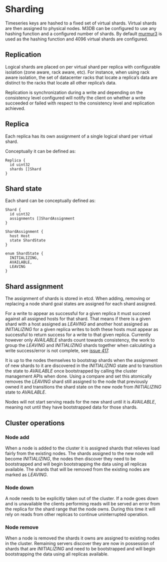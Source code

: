 # Sharding

Timeseries keys are hashed to a fixed set of virtual shards. Virtual shards are then assigned to physical nodes. M3DB can be configured to use any hashing function and a configured number of shards. By default [murmur3](https://en.wikipedia.org/wiki/MurmurHash) is used as the hashing function and 4096 virtual shards are configured.

## Replication

Logical shards are placed on per virtual shard per replica with configurable isolation (zone aware, rack aware, etc). For instance, when using rack aware isolation, the set of datacenter racks that locate a replica’s data are distinct to the racks that locate all other replica’s data.

Replication is synchronization during a write and depending on the consistency level configured will notify the client on whether a write succeeded or failed with respect to the consistency level and replication achieved.

## Replica

Each replica has its own assignment of a single logical shard per virtual shard.

Conceptually it can be defined as:

```
Replica {
  id uint32
  shards []Shard
}
```

## Shard state

Each shard can be conceptually defined as:

```
Shard {
  id uint32
  assignments []ShardAssignment
}

ShardAssignment {
  host Host
  state ShardState
}

enum ShardState {
  INITIALIZING,
  AVAILABLE,
  LEAVING
}
```

## Shard assignment

The assignment of shards is stored in etcd. When adding, removing or replacing a node shard goal states are assigned for each shard assigned.

For a write to appear as successful for a given replica it must succeed against all assigned hosts for that shard.  That means if there is a given shard with a host assigned as *LEAVING* and another host assigned as *INITIALIZING* for a given replica writes to both these hosts must appear as successful to return success for a write to that given replica.  Currently however only *AVAILABLE* shards count towards consistency, the work to group the *LEAVING* and *INITIALIZING* shards together when calculating a write success/error is not complete, see [issue 417](https://github.com/m3db/m3db/issues/417).

It is up to the nodes themselves to bootstrap shards when the assignment of new shards to it are discovered in the *INITIALIZING* state and to transition the state to *AVAILABLE* once bootstrapped by calling the cluster management APIs when done.  Using a compare and set this atomically removes the *LEAVING* shard still assigned to the node that previously owned it and transitions the shard state on the new node from *INITIALIZING* state to *AVAILABLE*.

Nodes will not start serving reads for the new shard until it is *AVAILABLE*, meaning not until they have bootstrapped data for those shards.

## Cluster operations

### Node add

When a node is added to the cluster it is assigned shards that relieves load fairly from the existing nodes.  The shards assigned to the new node will become *INITIALIZING*, the nodes then discover they need to be bootstrapped and will begin bootstrapping the data using all replicas available.  The shards that will be removed from the existing nodes are marked as *LEAVING*.

### Node down

A node needs to be explicitly taken out of the cluster.  If a node goes down and is unavailable the clients performing reads will be served an error from the replica for the shard range that the node owns.  During this time it will rely on reads from other replicas to continue uninterrupted operation.

### Node remove

When a node is removed the shards it owns are assigned to existing nodes in the cluster.  Remaining servers discover they are now in possession of shards that are *INITIALIZING* and need to be bootstrapped and will begin bootstrapping the data using all replicas available.
